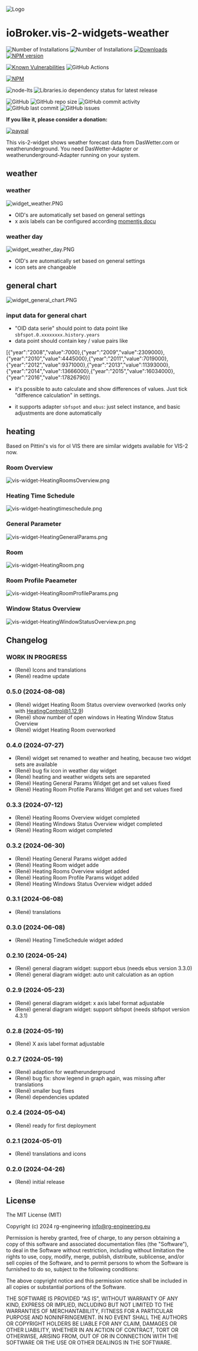 ![Logo](admin/vis-2-widgets-weather.png)
# ioBroker.vis-2-widgets-weather

![Number of Installations](http://iobroker.live/badges/vis-2-widgets-weather_heating_-installed.svg) ![Number of Installations](http://iobroker.live/badges/vis-2-widgets-weather_heating_-stable.svg)
[![Downloads](https://img.shields.io/npm/dm/iobroker.vis-2-widgets-weather_heating_.svg)](https://www.npmjs.com/package/iobroker.vis-2-widgets-weather_heating_)
[![NPM version](http://img.shields.io/npm/v/iobroker.vis-2-widgets-weather_heating_.svg)](https://www.npmjs.com/package/iobroker.vis-2-widgets-weather_heating_)

[![Known Vulnerabilities](https://snyk.io/test/github/rg-engineering/ioBroker.vis-2-widgets-weather_heating_/badge.svg)](https://snyk.io/test/github/rg-engineering/ioBroker.vis-2-widgets-weather_heating_)
![GitHub Actions](https://github.com/rg-engineering/ioBroker.vis-2-widgets-weather_heating_/workflows/Test%20and%20Release/badge.svg)

[![NPM](https://nodei.co/npm/iobroker.vis-2-widgets-weather_heating.png?downloads=true)](https://nodei.co/npm/iobroker.vis-2-widgets-weather_heating_/)

![node-lts](https://img.shields.io/node/v-lts/iobroker.vis-2-widgets-weather_heating_?style=flat-square)
![Libraries.io dependency status for latest release](https://img.shields.io/librariesio/release/npm/iobroker.vis-2-widgets-weather_heating_?label=npm%20dependencies&style=flat-square)

![GitHub](https://img.shields.io/github/license/rg-engineering/ioBroker.vis-2-widgets-weather_heating_?style=flat-square)
![GitHub repo size](https://img.shields.io/github/repo-size/rg-engineering/ioBroker.vis-2-widgets-weather_heating_?logo=github&style=flat-square)
![GitHub commit activity](https://img.shields.io/github/commit-activity/m/rg-engineering/ioBroker.vis-2-widgets-weather_heating_?logo=github&style=flat-square)
![GitHub last commit](https://img.shields.io/github/last-commit/rg-engineering/ioBroker.vis-2-widgets-weather_heating_?logo=github&style=flat-square)
![GitHub issues](https://img.shields.io/github/issues/rg-engineering/ioBroker.vis-2-widgets-weather_heating_?logo=github&style=flat-square)


**If you like it, please consider a donation:**
                                                                          
[![paypal](https://www.paypalobjects.com/en_US/DK/i/btn/btn_donateCC_LG.gif)](https://www.paypal.com/donate/?hosted_button_id=34ESBMJ932QZC) 

This vis-2-widget shows weather forecast data from DasWetter.com or weatherunderground.
You need DasWetter-Adapter or weatherunderground-Adapter running on your system.

## weather

### weather
![widget_weather.PNG](./doc/widget_weather.PNG)

* OID's are automatically set based on general settings
* x axis labels can be configured according [momentjs docu](http://momentjs.com/docs/#/displaying/format/) 

### weather day
![widget_weather_day.PNG](./doc/widget_weather_day.PNG)

* OID's are automatically set based on general settings
* icon sets are changeable


## general chart

![widget_general_chart.PNG](./doc/widget_general_chart.PNG)


### input data for general chart

* "OID data serie" should point to data point like `sbfspot.0.xxxxxxxx.history.years`
* data point should contain key / value pairs like

 [{"year":"2008","value":7000},{"year":"2009","value":2309000},{"year":"2010","value":4445000},{"year":"2011","value":7019000},{"year":"2012","value":9371000},{"year":"2013","value":11393000},{"year":"2014","value":13666000},{"year":"2015","value":16034000},{"year":"2016","value":17826790}]

* it's possible to auto calculate and show differences of values. Just tick "difference calculation" in settings.

* it supports adapter `sbfspot` and `ebus`: just select instance, and basic adjustments are done automatically



## heating

Based on Pittini's vis for ol VIS there are similar widgets available for VIS-2 now.

### Room Overview
![vis-widget-HeatingRoomsOverview.png](./doc/vis-widget-HeatingRoomsOverview.png)

### Heating Time Schedule
![vis-widget-heatingtimeschedule.png](./doc/vis-widget-heatingtimeschedule.png)

### General Parameter
![vis-widget-HeatingGeneralParams.png](./doc/vis-widget-HeatingGeneralParams.png)

### Room
![vis-widget-HeatingRoom.png](./doc/vis-widget-HeatingRoom.png)

### Room Profile Paeameter
![vis-widget-HeatingRoomProfileParams.png](./doc/vis-widget-HeatingRoomProfileParams.png)

### Window Status Overview 
![vis-widget-HeatingWindowStatusOverview.pn.png](./doc/vis-widget-HeatingWindowStatusOverview.pn.png)


<!--
    ### **WORK IN PROGRESS**
-->



## Changelog

### **WORK IN PROGRESS**
 * (René) Icons and translations
 * (René) readme update
 
### 0.5.0 (2024-08-08)
 * (René) widget Heating Room Status overview overworked (works only with HeatingControl@1.12.9)
 * (René) show number of open windows in Heating Window Status Overview
 * (René) widget Heating Room overworked

### 0.4.0 (2024-07-27)
 * (René) widget set renamed to weather and heating, because two widget sets are available
 * (René) bug fix icon in weather day widget
 * (René) heating and weather widgets sets are separeted
 * (René) Heating General Params Widget get and set values fixed
 * (René) Heating Room Profile Params Widget get and set values fixed

### 0.3.3 (2024-07-12)
 * (René) Heating Rooms Overview widget completed
 * (René) Heating Windows Status Overview widget completed
 * (René) Heating Room widget completed

### 0.3.2 (2024-06-30)
* (René) Heating General Params widget added
* (René) Heating Room widget adde
* (René) Heating Rooms Overview widget added
* (René) Heating Room Profile Params widget added
* (René) Heating Windows Status Overview widget added

### 0.3.1 (2024-06-08)
* (René) translations

### 0.3.0 (2024-06-08)
* (René) Heating TimeSchedule widget added

### 0.2.10 (2024-05-24)
* (René) general diagram widget: support ebus (needs ebus version 3.3.0)
* (René) general diagram widget: auto unit calculation as an option

### 0.2.9 (2024-05-23)
* (René) general diagram widget: x axis label format adjustable
* (René) general diagram widget: support sbfspot (needs sbfspot version 4.3.1)

### 0.2.8 (2024-05-19)
* (René) X axis label format adjustable

### 0.2.7 (2024-05-19)
* (René) adaption for weatherunderground
* (René) bug fix: show legend in graph again, was missing after translations
* (René) smaller bug fixes
* (René) dependencies updated

### 0.2.4 (2024-05-04)
* (René) ready for first deployment

### 0.2.1 (2024-05-01)
* (René) translations and icons

### 0.2.0 (2024-04-26)
* (René) initial release

## License
The MIT License (MIT)

Copyright (c) 2024 rg-engineering <info@rg-engineering.eu>

Permission is hereby granted, free of charge, to any person obtaining a copy
of this software and associated documentation files (the "Software"), to deal
in the Software without restriction, including without limitation the rights
to use, copy, modify, merge, publish, distribute, sublicense, and/or sell
copies of the Software, and to permit persons to whom the Software is
furnished to do so, subject to the following conditions:

The above copyright notice and this permission notice shall be included in
all copies or substantial portions of the Software.

THE SOFTWARE IS PROVIDED "AS IS", WITHOUT WARRANTY OF ANY KIND, EXPRESS OR
IMPLIED, INCLUDING BUT NOT LIMITED TO THE WARRANTIES OF MERCHANTABILITY,
FITNESS FOR A PARTICULAR PURPOSE AND NONINFRINGEMENT. IN NO EVENT SHALL THE
AUTHORS OR COPYRIGHT HOLDERS BE LIABLE FOR ANY CLAIM, DAMAGES OR OTHER
LIABILITY, WHETHER IN AN ACTION OF CONTRACT, TORT OR OTHERWISE, ARISING FROM,
OUT OF OR IN CONNECTION WITH THE SOFTWARE OR THE USE OR OTHER DEALINGS IN
THE SOFTWARE.
